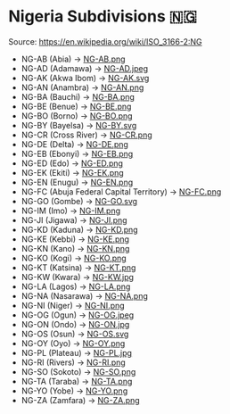 # Nigeria Subdivisions 🇳🇬

Source: https://en.wikipedia.org/wiki/ISO_3166-2:NG

* NG-AB (Abia) -> [NG-AB.png](https://github.com/amckenna41/iso3166-flag-icons/blob/main/iso3166-2-icons/NG/NG-AB.png)
* NG-AD (Adamawa) -> [NG-AD.jpeg](https://github.com/amckenna41/iso3166-flag-icons/blob/main/iso3166-2-icons/NG/NG-AD.jpeg)
* NG-AK (Akwa Ibom) -> [NG-AK.svg](https://github.com/amckenna41/iso3166-flag-icons/blob/main/iso3166-2-icons/NG/NG-AK.svg)
* NG-AN (Anambra) -> [NG-AN.png](https://github.com/amckenna41/iso3166-flag-icons/blob/main/iso3166-2-icons/NG/NG-AN.png)
* NG-BA (Bauchi) -> [NG-BA.png](https://github.com/amckenna41/iso3166-flag-icons/blob/main/iso3166-2-icons/NG/NG-BA.png)
* NG-BE (Benue) -> [NG-BE.png](https://github.com/amckenna41/iso3166-flag-icons/blob/main/iso3166-2-icons/NG/NG-BE.png)
* NG-BO (Borno) -> [NG-BO.png](https://github.com/amckenna41/iso3166-flag-icons/blob/main/iso3166-2-icons/NG/NG-BO.png)
* NG-BY (Bayelsa) -> [NG-BY.svg](https://github.com/amckenna41/iso3166-flag-icons/blob/main/iso3166-2-icons/NG/NG-BY.svg)
* NG-CR (Cross River) -> [NG-CR.png](https://github.com/amckenna41/iso3166-flag-icons/blob/main/iso3166-2-icons/NG/NG-CR.png)
* NG-DE (Delta) -> [NG-DE.png](https://github.com/amckenna41/iso3166-flag-icons/blob/main/iso3166-2-icons/NG/NG-DE.png)
* NG-EB (Ebonyi) -> [NG-EB.png](https://github.com/amckenna41/iso3166-flag-icons/blob/main/iso3166-2-icons/NG/NG-EB.png)
* NG-ED (Edo) -> [NG-ED.png](https://github.com/amckenna41/iso3166-flag-icons/blob/main/iso3166-2-icons/NG/NG-ED.png)
* NG-EK (Ekiti) -> [NG-EK.png](https://github.com/amckenna41/iso3166-flag-icons/blob/main/iso3166-2-icons/NG/NG-EK.png)
* NG-EN (Enugu) -> [NG-EN.png](https://github.com/amckenna41/iso3166-flag-icons/blob/main/iso3166-2-icons/NG/NG-EN.png)
* NG-FC (Abuja Federal Capital Territory) -> [NG-FC.png](https://github.com/amckenna41/iso3166-flag-icons/blob/main/iso3166-2-icons/NG/NG-FC.png)
* NG-GO (Gombe) -> [NG-GO.svg](https://github.com/amckenna41/iso3166-flag-icons/blob/main/iso3166-2-icons/NG/NG-GO.svg)
* NG-IM (Imo) -> [NG-IM.png](https://github.com/amckenna41/iso3166-flag-icons/blob/main/iso3166-2-icons/NG/NG-IM.png)
* NG-JI (Jigawa) -> [NG-JI.png](https://github.com/amckenna41/iso3166-flag-icons/blob/main/iso3166-2-icons/NG/NG-JI.png)
* NG-KD (Kaduna) -> [NG-KD.png](https://github.com/amckenna41/iso3166-flag-icons/blob/main/iso3166-2-icons/NG/NG-KD.png)
* NG-KE (Kebbi) -> [NG-KE.png](https://github.com/amckenna41/iso3166-flag-icons/blob/main/iso3166-2-icons/NG/NG-KE.png)
* NG-KN (Kano) -> [NG-KN.png](https://github.com/amckenna41/iso3166-flag-icons/blob/main/iso3166-2-icons/NG/NG-KN.png)
* NG-KO (Kogi) -> [NG-KO.png](https://github.com/amckenna41/iso3166-flag-icons/blob/main/iso3166-2-icons/NG/NG-KO.png)
* NG-KT (Katsina) -> [NG-KT.png](https://github.com/amckenna41/iso3166-flag-icons/blob/main/iso3166-2-icons/NG/NG-KT.png)
* NG-KW (Kwara) -> [NG-KW.jpg](https://github.com/amckenna41/iso3166-flag-icons/blob/main/iso3166-2-icons/NG/NG-KW.jpg)
* NG-LA (Lagos) -> [NG-LA.png](https://github.com/amckenna41/iso3166-flag-icons/blob/main/iso3166-2-icons/NG/NG-LA.png)
* NG-NA (Nasarawa) -> [NG-NA.png](https://github.com/amckenna41/iso3166-flag-icons/blob/main/iso3166-2-icons/NG/NG-NA.png)
* NG-NI (Niger) -> [NG-NI.png](https://github.com/amckenna41/iso3166-flag-icons/blob/main/iso3166-2-icons/NG/NG-NI.png)
* NG-OG (Ogun) -> [NG-OG.jpeg](https://github.com/amckenna41/iso3166-flag-icons/blob/main/iso3166-2-icons/NG/NG-OG.jpeg)
* NG-ON (Ondo) -> [NG-ON.jpg](https://github.com/amckenna41/iso3166-flag-icons/blob/main/iso3166-2-icons/NG/NG-ON.jpg)
* NG-OS (Osun) -> [NG-OS.svg](https://github.com/amckenna41/iso3166-flag-icons/blob/main/iso3166-2-icons/NG/NG-OS.svg)
* NG-OY (Oyo) -> [NG-OY.png](https://github.com/amckenna41/iso3166-flag-icons/blob/main/iso3166-2-icons/NG/NG-OY.png)
* NG-PL (Plateau) -> [NG-PL.jpg](https://github.com/amckenna41/iso3166-flag-icons/blob/main/iso3166-2-icons/NG/NG-PL.jpg)
* NG-RI (Rivers) -> [NG-RI.png](https://github.com/amckenna41/iso3166-flag-icons/blob/main/iso3166-2-icons/NG/NG-RI.png)
* NG-SO (Sokoto) -> [NG-SO.png](https://github.com/amckenna41/iso3166-flag-icons/blob/main/iso3166-2-icons/NG/NG-SO.png)
* NG-TA (Taraba) -> [NG-TA.png](https://github.com/amckenna41/iso3166-flag-icons/blob/main/iso3166-2-icons/NG/NG-TA.png)
* NG-YO (Yobe) -> [NG-YO.png](https://github.com/amckenna41/iso3166-flag-icons/blob/main/iso3166-2-icons/NG/NG-YO.png)
* NG-ZA (Zamfara) -> [NG-ZA.png](https://github.com/amckenna41/iso3166-flag-icons/blob/main/iso3166-2-icons/NG/NG-ZA.png)
